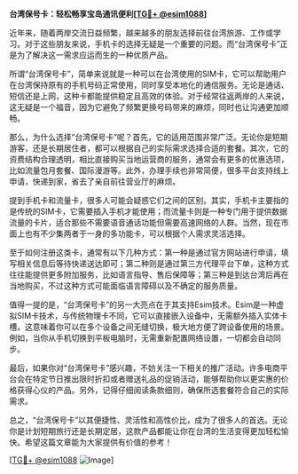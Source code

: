 **台湾保号卡：轻松畅享宝岛通讯便利[[TG💪+ @esim1088](https://t.me/s/esim1088)]**

近年来，随着两岸交流日益频繁，越来越多的朋友选择前往台湾旅游、工作或学习。对于这些朋友来说，手机卡的选择无疑是一个重要的问题。而“台湾保号卡”正是为了解决这一需求应运而生的一种优质产品。

所谓“台湾保号卡”，简单来说就是一种可以在台湾使用的SIM卡，它可以帮助用户在台湾保持原有的手机号码正常使用，同时享受本地化的通信服务。无论是通话、短信还是上网，这种卡都能提供稳定且高效的体验。对于经常往返两岸的人来说，这无疑是一个福音，因为它避免了频繁更换号码带来的麻烦，同时也让沟通更加顺畅。

那么，为什么选择“台湾保号卡”呢？首先，它的适用范围非常广泛。无论你是短期游客，还是长期居住者，都可以根据自己的实际需求选择合适的套餐。其次，它的资费结构合理透明，相比直接购买当地运营商的服务，通常会有更多的优惠选项，比如流量包月套餐、国际漫游等。此外，办理手续也非常简便，很多平台支持线上申请，快递到家，省去了亲自前往营业厅的麻烦。

提到手机卡和流量卡，很多人可能会疑惑它们之间的区别。其实，手机卡主要指的是传统的SIM卡，它需要插入手机才能使用；而流量卡则是一种专门用于提供数据流量的卡片，适合那些不需要语音通话功能但需要高速网络的人群。当然，现在市面上也有不少集两者于一身的多功能卡，可以根据个人需求灵活选择。

至于如何注册这类卡，通常有以下几种方式：第一种是通过官方网站进行申请，填写相关信息后等待快递送达即可；第二种则是通过第三方代理平台下单，这种方式往往能提供更多附加服务，比如语言指导、售后保障等；第三种是到达台湾后再在当地购买，不过这种方式可能面临语言障碍以及不确定的服务质量。

值得一提的是，“台湾保号卡”的另一大亮点在于其支持Esim技术。Esim是一种虚拟SIM卡技术，与传统物理卡不同，它可以直接嵌入设备中，无需额外插入实体卡槽。这意味着你可以在多个设备之间无缝切换，极大地方便了跨设备使用的场景。例如，当你从手机切换到平板电脑时，无需重新配置网络设置，一切都会自动同步。

最后，如果你对“台湾保号卡”感兴趣，不妨关注一下相关的推广活动。许多电商平台会在特定节日推出限时折扣或者赠送礼品的促销活动，能够帮助你以更实惠的价格获得心仪的产品。另外，记得仔细阅读条款细则，确保所选套餐符合自己的实际需求。

总之，“台湾保号卡”以其便捷性、灵活性和高性价比，成为了很多人的首选。无论你是计划短期旅行还是长期定居，这款产品都能让你在台湾的生活变得更加轻松愉快。希望这篇文章能为大家提供有价值的参考！

[[TG💪+ @esim1088](https://t.me/s/esim1088) ![Image](https://i.postimg.cc/4NQfJmqS/Snipaste-2025-05-13-00-14-12.png)]
